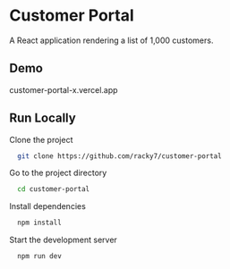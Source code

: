 
# Customer Portal

A React application rendering a list of 1,000 customers.


## Demo

customer-portal-x.vercel.app


## Run Locally

Clone the project

```bash
  git clone https://github.com/racky7/customer-portal
```

Go to the project directory

```bash
  cd customer-portal
```

Install dependencies

```bash
  npm install
```

Start the development server

```bash
  npm run dev
```

